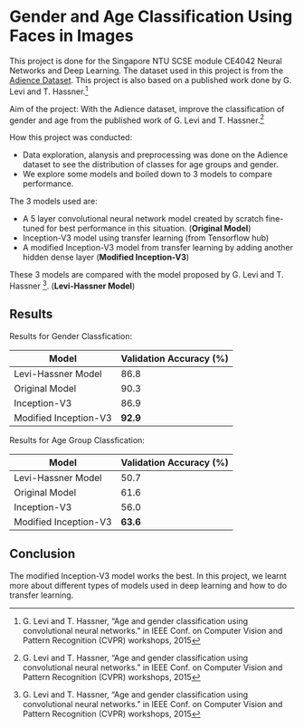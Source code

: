 # Gender and Age Classification Using Faces in Images
This project is done for the Singapore NTU SCSE module CE4042 Neural Networks and Deep Learning. The dataset used in this project is from the [Adience Dataset](https://talhassner.github.io/home/projects/Adience/Adience-data.html#agegender). This project is also based on a published work done by G. Levi and T. Hassner.[^1]

Aim of the project: With the Adience dataset, improve the classification of gender and age from the published work of G. Levi and T. Hassner.[^1]

How this project was conducted:
- Data exploration, alanysis and preprocessing was done on the Adience dataset to see the distribution of classes for age groups and gender.
- We explore some models and boiled down to 3 models to compare performance.

The 3 models used are:
- A 5 layer convolutional neural network model created by scratch fine-tuned for best performance in this situation. (**Original Model**)
- Inception-V3 model using transfer learning (from Tensorflow hub)
- A modified Inception-V3 model from transfer learning by adding another hidden dense layer (**Modified Inception-V3**)

These 3 models are compared with the model proposed by G. Levi and T. Hassner [^1]. (**Levi-Hassner Model**)

## Results
Results for Gender Classfication:

| Model | Validation Accuracy (%) |
| --- | --- |
| Levi-Hassner Model | 86.8 |
| Original Model | 90.3 |
| Inception-V3 | 86.9 |
| Modified Inception-V3 | **92.9** |

Results for Age Group Classfication:

| Model | Validation Accuracy (%) |
| --- | --- |
| Levi-Hassner Model | 50.7 |
| Original Model | 61.6 |
| Inception-V3 | 56.0 |
| Modified Inception-V3 | **63.6** |

## Conclusion

The modified Inception-V3 model works the best. In this project, we learnt more about different types of models used in deep learning and how to do transfer learning.

[^1]: G. Levi and T. Hassner, “Age and gender classification using convolutional neural networks.” in IEEE Conf. on Computer Vision and Pattern Recognition (CVPR) workshops, 2015
